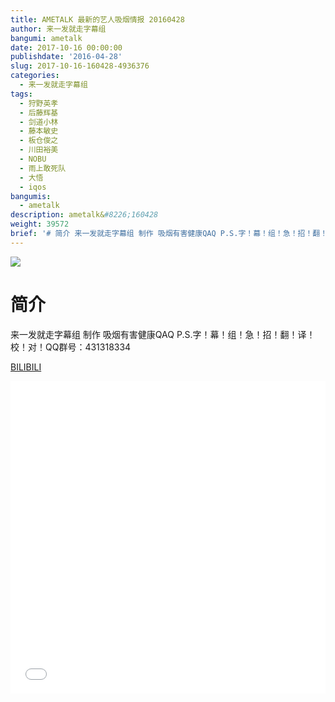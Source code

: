 ```yaml
---
title: AMETALK 最新的艺人吸烟情报 20160428
author: 来一发就走字幕组
bangumi: ametalk
date: 2017-10-16 00:00:00
publishdate: '2016-04-28'
slug: 2017-10-16-160428-4936376
categories:
  - 来一发就走字幕组
tags:
  - 狩野英孝
  - 后藤辉基
  - 剑道小林
  - 藤本敏史
  - 板仓俊之
  - 川田裕美
  - NOBU
  - 雨上敢死队
  - 大悟
  - iqos
bangumis:
  - ametalk
description: ametalk&#8226;160428
weight: 39572
brief: '# 简介 来一发就走字幕组 制作 吸烟有害健康QAQ P.S.字！幕！组！急！招！翻！译！校！对！QQ群号：431318334'
---
```


![](https://i.imgur.com/HSwlewp.jpg)

# 简介  
来一发就走字幕组 制作 吸烟有害健康QAQ P.S.字！幕！组！急！招！翻！译！校！对！QQ群号：431318334

  [BILIBILI](https://www.bilibili.com/video/av4936376/)


<div class="vcontainer">  <iframe class='video' src="//www.bilibili.com/blackboard/player.html?aid=4936376" width="100%" height="500" frameborder="0" allowfullscreen="allowfullscreen"></iframe></div>
